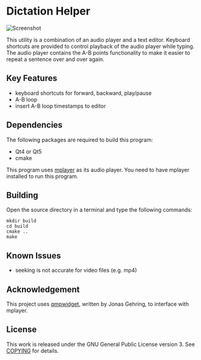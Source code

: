 # Dictation Helper

![Screenshot](http://lzh9102.github.io/dictation-helper/screenshots/1.png)

This utility is a combination of an audio player and a text editor. Keyboard
shortcuts are provided to control playback of the audio player while typing.
The audio player contains the A-B points functionality to make it easier to
repeat a sentence over and over again.

## Key Features

- keyboard shortcuts for forward, backward, play/pause
- A-B loop
- insert A-B loop timestamps to editor

## Dependencies

The following packages are required to build this program:

- Qt4 or Qt5
- cmake

This program uses [mplayer](https://www.mplayerhq.hu/design7/news.html) as its
audio player. You need to have mplayer installed to run this program.

## Building

Open the source directory in a terminal and type the following commands:

```
mkdir build
cd build
cmake ..
make
```

## Known Issues

- seeking is not accurate for video files (e.g. mp4)

## Acknowledgement

This project uses [qmpwidget](http://qmpwidget.sourceforge.net/#about), written
by Jonas Gehring, to interface with mplayer.

## License

This work is released under the GNU General Public License version 3. See
[COPYING](COPYING) for details.
